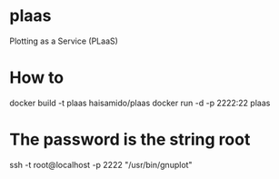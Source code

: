 # plaas
Plotting as a Service (PLaaS)

# How to
docker build -t plaas haisamido/plaas
docker run -d -p 2222:22 plaas
# The password is the string root
ssh -t root@localhost -p 2222 "/usr/bin/gnuplot"
